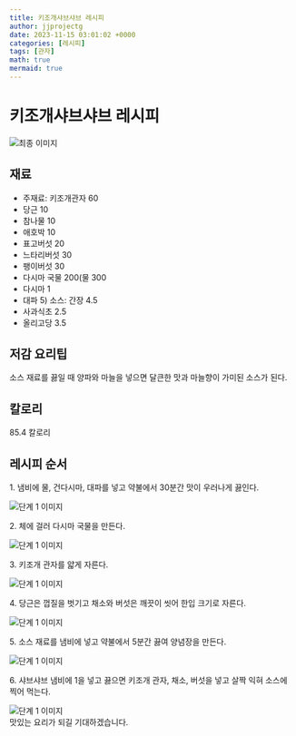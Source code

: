 ```yaml
---
title: 키조개샤브샤브 레시피
author: jjprojectg
date: 2023-11-15 03:01:02 +0000
categories: [레시피]
tags: [관자]
math: true
mermaid: true
---
```

<meta name="og:type" content="website"/>
<meta charset="UTF-8"/>
<div class="header">
  <h1>키조개샤브샤브 레시피</h1>
</div>

<div class="container my-4">
  <div class="row">
    <div class="col-12 col-md-6">
      <div class="recipe-image">
        <img src="http://www.foodsafetykorea.go.kr/uploadimg/20141118/20141118102029_1416273629141.jpg" class="step-image" alt="최종 이미지"/>
      </div>
    </div>
    <div class="col-12 col-md-6">
      <div class="ingredients">
        <h2>재료</h2>
        <ul class="card">
          <li> 주재료: 키조개관자 60 </li>
          <li>  당근 10 </li>
          <li>  참나물 10 </li>
          <li>  애호박 10 </li>
          <li>  표고버섯 20 </li>
          <li>  느타리버섯 30 </li>
          <li>  팽이버섯 30 </li>
          <li>  다시마 국물 200(물 300 </li>
          <li>  다시마 1 </li>
          <li>  대파 5) 소스: 간장 4.5 </li>
          <li>  사과식초 2.5 </li>
          <li>  올리고당 3.5 </li>
</ul>
      </div>
    </div>
    <div class="col-12 col-md-6">
      <div class="ingredients">
        <h2>저감 요리팁</h2>
        <div class="card"> 
          <p>
            소스 재료를 끓일 때 양파와 마늘을 넣으면 달큰한 맛과 마늘향이 가미된 소스가 된다.
          </p>
        </div>
      </div>
      <div class="ingredients">
        <h2>칼로리</h2>
        <div class="card"> 
          <p>
            85.4 칼로리
          </p>
        </div>
      </div>
    </div>
  </div>

  <h2 class="my-4">레시피 순서</h2>
  <div class="card recipe-card">
    <div class="card-body recipe-step">
      <p class="card-text step-description">1. 냄비에 물, 건다시마, 대파를 넣고 약불에서 30분간 맛이 우러나게 끓인다.</p>
      <img src="http://www.foodsafetykorea.go.kr/uploadimg/cook/762-1.jpg" alt="단계 1 이미지" class="step-image"/>
    </div>
  </div>
  <div class="card recipe-card">
    <div class="card-body recipe-step">
      <p class="card-text step-description">2. 체에 걸러 다시마 국물을 만든다.</p>
      <img src="http://www.foodsafetykorea.go.kr/uploadimg/cook/762-2.jpg" alt="단계 1 이미지" class="step-image"/>
    </div>
  </div>
  <div class="card recipe-card">
    <div class="card-body recipe-step">
      <p class="card-text step-description">3. 키조개 관자를 얇게 자른다.</p>
      <img src="http://www.foodsafetykorea.go.kr/uploadimg/cook/762-3.jpg" alt="단계 1 이미지" class="step-image"/>
    </div>
  </div>
  <div class="card recipe-card">
    <div class="card-body recipe-step">
      <p class="card-text step-description">4. 당근은 껍질을 벗기고 채소와 버섯은 깨끗이 씻어 한입 크기로 자른다.</p>
      <img src="http://www.foodsafetykorea.go.kr/uploadimg/cook/762-4.jpg" alt="단계 1 이미지" class="step-image"/>
    </div>
  </div>
  <div class="card recipe-card">
    <div class="card-body recipe-step">
      <p class="card-text step-description">5. 소스 재료를 냄비에 넣고 약불에서 5분간 끓여 양념장을 만든다.</p>
      <img src="http://www.foodsafetykorea.go.kr/uploadimg/cook/762-5.jpg" alt="단계 1 이미지" class="step-image"/>
    </div>
  </div>
  <div class="card recipe-card">
    <div class="card-body recipe-step">
      <p class="card-text step-description">6. 샤브샤브 냄비에 1을 넣고 끓으면 키조개 관자, 채소, 버섯을 넣고 살짝 익혀 소스에 찍어 먹는다.</p>
      <img src="http://www.foodsafetykorea.go.kr/uploadimg/cook/762-6.jpg" alt="단계 1 이미지" class="step-image"/>
    </div>
  </div>

</div>
맛있는 요리가 되길 기대하겠습니다.
